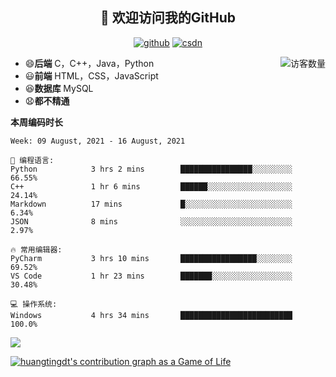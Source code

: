 <h2 align="center">👋 欢迎访问我的GitHub</h2>
  <p align="center">
    <a href="https://github.com/Huangtingdt/Huangtingdt"><img src="https://img.shields.io/badge/GitHub-ff79c6" alt="github"></a>
    <a href="https://blog.csdn.net/qq_43531216"><img src="https://img.shields.io/badge/CSDN-cf000e" alt="csdn"></a>
  </p>

  <img align='right' src="https://profile-counter.glitch.me/Huangtingdt/count.svg" alt="访客数量"/>

  - 😄**后端** C，C++，Java，Python
  - 😃**前端** HTML，CSS，JavaScript
  - 😆**数据库** MySQL
  - 😧**都不精通**

  **本周编码时长**

  <!--START_SECTION:waka-->
```text
Week: 09 August, 2021 - 16 August, 2021

💬 编程语言: 
Python            3 hrs 2 mins        ████████████████░░░░░░░░░   66.55% 
C++               1 hr 6 mins         ██████░░░░░░░░░░░░░░░░░░░   24.14% 
Markdown          17 mins             █░░░░░░░░░░░░░░░░░░░░░░░░   6.34% 
JSON              8 mins              ░░░░░░░░░░░░░░░░░░░░░░░░░   2.97%

🔥 常用编辑器: 
PyCharm           3 hrs 10 mins       █████████████████░░░░░░░░   69.52% 
VS Code           1 hr 23 mins        ███████░░░░░░░░░░░░░░░░░░   30.48%

💻 操作系统: 
Windows           4 hrs 34 mins       █████████████████████████   100.0%

```


<!--END_SECTION:waka-->

[![](https://github-readme-stats.vercel.app/api?theme=onedark&username=huangtingdt)](https://github.com/anuraghazra/github-readme-stats)

  [![huangtingdt's contribution graph as a Game of Life](https://github4life.herokuapp.com/huangtingdt.gif)](https://github4life.herokuapp.com/huangtingdt)
